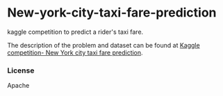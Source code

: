 # New-york-city-taxi-fare-prediction
kaggle competition to predict a rider's taxi fare.

The description of the problem and dataset can be found at [Kaggle competition- New York city taxi fare prediction](https://www.kaggle.com/c/new-york-city-taxi-fare-prediction).

### License
Apache

